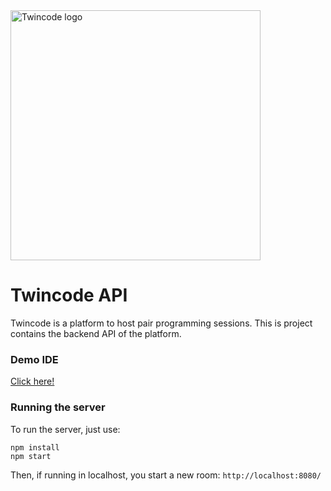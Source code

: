 <img src="https://twincode.netlify.app/img/tc_color.b44c8b91.png" alt="Twincode logo" width="400"/>

# Twincode API
Twincode is a platform to host pair programming sessions. This is project contains the backend API of the platform.

### Demo IDE
[Click here!](https://twincode.netlify.app/IDE)

### Running the server

To run the server, just use:

```
npm install 
npm start
```

Then, if running in localhost, you start a new room: `http://localhost:8080/`
